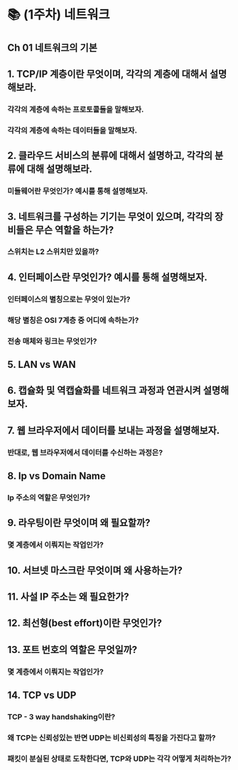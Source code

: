 # 📚 (1주차) 네트워크
## Ch 01 네트워크의 기본

## 1. TCP/IP 계층이란 무엇이며, 각각의 계층에 대해서 설명해보라.
### 각각의 계층에 속하는 프로토콜들을 말해보자.
### 각각의 계층에 속하는 데이터들을 말해보자.

## 2. 클라우드 서비스의 분류에 대해서 설명하고, 각각의 분류에 대해 설명해보라.
### 미들웨어란 무엇인가? 예시를 통해 설명해보자.

## 3. 네트워크를 구성하는 기기는 무엇이 있으며, 각각의 장비들은 무슨 역할을 하는가?
### 스위치는 L2 스위치만 있을까?

## 4. 인터페이스란 무엇인가? 예시를 통해 설명해보자.
### 인터페이스의 별칭으로는 무엇이 있는가?
### 해당 별칭은 OSI 7계층 중 어디에 속하는가?
### 전송 매체와 링크는 무엇인가?

## 5. LAN vs WAN

## 6. 캡슐화 및 역캡슐화를 네트워크 과정과 연관시켜 설명해보자.

## 7. 웹 브라우저에서 데이터를 보내는 과정을 설명해보자.
### 반대로, 웹 브라우저에서 데이터를 수신하는 과정은? 

## 8. Ip vs Domain Name
### Ip 주소의 역할은 무엇인가?

## 9. 라우팅이란 무엇이며 왜 필요할까?
### 몇 계층에서 이뤄지는 작업인가?

## 10. 서브넷 마스크란 무엇이며 왜 사용하는가?

## 11. 사설 IP 주소는 왜 필요한가?

## 12. 최선형(best effort)이란 무엇인가?

## 13. 포트 번호의 역할은 무엇일까?
### 몇 계층에서 이뤄지는 작업인가?

## 14. TCP vs UDP
### TCP - 3 way handshaking이란?
### 왜 TCP는 신뢰성있는 반면 UDP는 비신뢰성의 특징을 가진다고 할까?
### 패킷이 분실된 상태로 도착한다면, TCP와 UDP는 각각 어떻게 처리하는가?
